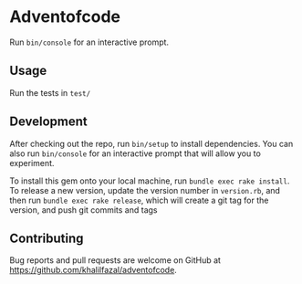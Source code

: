 # Adventofcode

Run `bin/console` for an interactive prompt.

## Usage

Run the tests in `test/`

## Development

After checking out the repo, run `bin/setup` to install dependencies. You can also run `bin/console` for an interactive prompt that will allow you to experiment.

To install this gem onto your local machine, run `bundle exec rake install`. To release a new version, update the version number in `version.rb`, and then run `bundle exec rake release`, which will create a git tag for the version, and push git commits and tags

## Contributing

Bug reports and pull requests are welcome on GitHub at https://github.com/khalilfazal/adventofcode.
